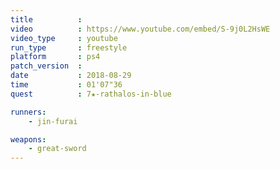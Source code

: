 ```yaml
---
title          :
video          : https://www.youtube.com/embed/S-9j0L2HsWE
video_type     : youtube
run_type       : freestyle
platform       : ps4
patch_version  :
date           : 2018-08-29
time           : 01'07"36
quest          : 7★-rathalos-in-blue

runners:
    - jin-furai

weapons:
    - great-sword
---
```

